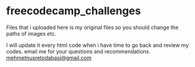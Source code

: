 # freecodecamp_challenges

Files that i uploaded here is my original files so you should change the paths of images etc.

I will update it every html code when i have time to go back and review my codes.
email me for your questions and recommendations. mehmetnusretodabasi@gmail.com
